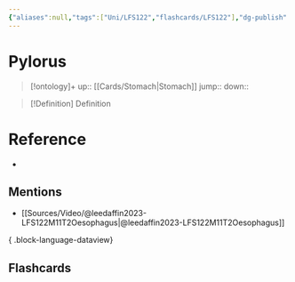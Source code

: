 ```yaml
---
{"aliases":null,"tags":["Uni/LFS122","flashcards/LFS122"],"dg-publish":true,"permalink":"/cards/pylorus/","dgPassFrontmatter":true}
---
```


# Pylorus

> [!ontology]+
> up:: [[Cards/Stomach\|Stomach]]
> jump:: 
> down:: 

> [!Definition] Definition
> 

# Reference
- 

## Mentions
- [[Sources/Video/@leedaffin2023-LFS122M11T2Oesophagus\|@leedaffin2023-LFS122M11T2Oesophagus]]

{ .block-language-dataview}

## Flashcards
